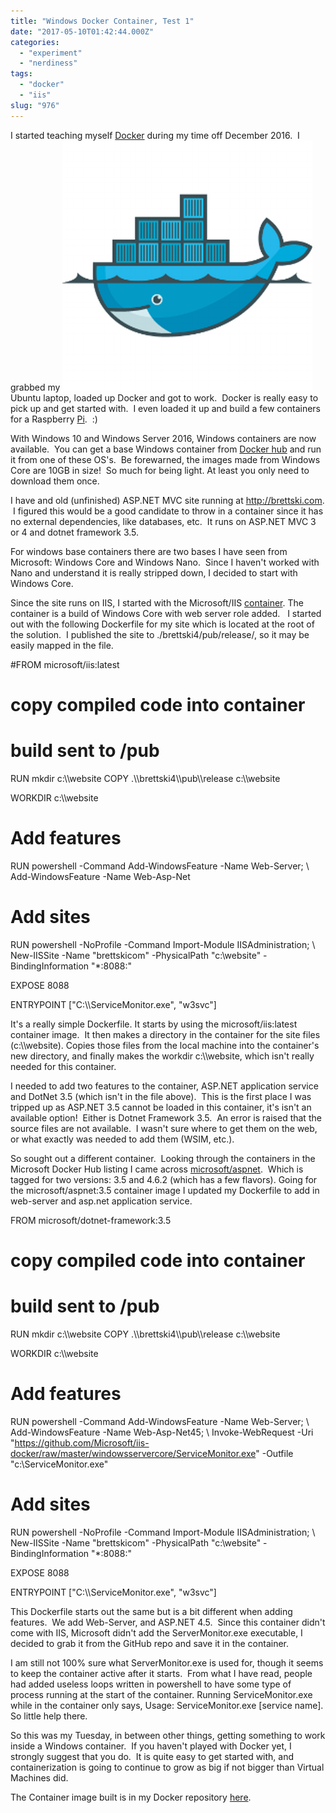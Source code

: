 ```yaml
---
title: "Windows Docker Container, Test 1"
date: "2017-05-10T01:42:44.000Z"
categories: 
  - "experiment"
  - "nerdiness"
tags: 
  - "docker"
  - "iis"
slug: "976"
---
```


I started teaching myself [Docker](https://www.docker.com) during my time off December 2016.  I grabbed my ![docker](images/docker.png)Ubuntu laptop, loaded up Docker and got to work.  Docker is really easy to pick up and get started with.  I even loaded it up and build a few containers for a Raspberry [Pi](https://hub.docker.com/r/brettski/rpi-influxdb/).  :)

With Windows 10 and Windows Server 2016, Windows containers are now available.  You can get a base Windows container from [Docker hub](https://hub.docker.com/) and run it from one of these OS's.  Be forewarned, the images made from Windows Core are 10GB in size!  So much for being light. At least you only need to download them once.

I have and old (unfinished) ASP.NET MVC site running at http://brettski.com.  I figured this would be a good candidate to throw in a container since it has no external dependencies, like databases, etc.  It runs on ASP.NET MVC 3 or 4 and dotnet framework 3.5.

For windows base containers there are two bases I have seen from Microsoft: Windows Core and Windows Nano.  Since I haven't worked with Nano and understand it is really stripped down, I decided to start with Windows Core.

Since the site runs on IIS, I started with the Microsoft/IIS [container](https://hub.docker.com/r/microsoft/iis/). The container is a build of Windows Core with web server role added.   I started out with the following Dockerfile for my site which is located at the root of the solution.  I published the site to ./brettski4/pub/release/, so it may be easily mapped in the file.

#FROM microsoft/iis:latest

# copy compiled code into container
# build sent to /pub
RUN mkdir c:\\\\website
COPY .\\\\brettski4\\\\pub\\\\release c:\\\\website

WORKDIR c:\\\\website

# Add features
RUN powershell -Command Add-WindowsFeature -Name Web-Server; \\
 Add-WindowsFeature -Name Web-Asp-Net

# Add sites
RUN powershell -NoProfile -Command Import-Module IISAdministration; \\
 New-IISSite -Name "brettskicom" -PhysicalPath "c:\\website" -BindingInformation "\*:8088:"

EXPOSE 8088

ENTRYPOINT \["C:\\\\ServiceMonitor.exe", "w3svc"\]

It's a really simple Dockerfile. It starts by using the microsoft/iis:latest container image.  It then makes a directory in the container for the site files (c:\\\\website). Copies those files from the local machine into the container's new directory, and finally makes the workdir c:\\\\website, which isn't really needed for this container.

I needed to add two features to the container, ASP.NET application service and DotNet 3.5 (which isn't in the file above).  This is the first place I was tripped up as ASP.NET 3.5 cannot be loaded in this container, it's isn't an available option!  Either is Dotnet Framework 3.5.  An error is raised that the source files are not available.  I wasn't sure where to get them on the web, or what exactly was needed to add them (WSIM, etc.).

So sought out a different container.  Looking through the containers in the Microsoft Docker Hub listing I came across [microsoft/aspnet](https://hub.docker.com/r/microsoft/aspnet/).  Which is tagged for two versions: 3.5 and 4.6.2 (which has a few flavors). Going for the microsoft/aspnet:3.5 container image I updated my Dockerfile to add in web-server and asp.net application service.

FROM microsoft/dotnet-framework:3.5

# copy compiled code into container
# build sent to /pub
RUN mkdir c:\\\\website
COPY .\\\\brettski4\\\\pub\\\\release c:\\\\website

WORKDIR c:\\\\website

# Add features
RUN powershell -Command Add-WindowsFeature -Name Web-Server; \\
 Add-WindowsFeature -Name Web-Asp-Net45; \\
 Invoke-WebRequest -Uri "https://github.com/Microsoft/iis-docker/raw/master/windowsservercore/ServiceMonitor.exe" -Outfile "c:\\ServiceMonitor.exe"

# Add sites
RUN powershell -NoProfile -Command Import-Module IISAdministration; \\
 New-IISSite -Name "brettskicom" -PhysicalPath "c:\\website" -BindingInformation "\*:8088:"

EXPOSE 8088 

ENTRYPOINT \["C:\\\\ServiceMonitor.exe", "w3svc"\]

This Dockerfile starts out the same but is a bit different when adding features.  We add Web-Server, and ASP.NET 4.5.  Since this container didn't come with IIS, Microsoft didn't add the ServerMonitor.exe executable, I decided to grab it from the GitHub repo and save it in the container.

I am still not 100% sure what ServerMonitor.exe is used for, though it seems to keep the container active after it starts.  From what I have read, people had added useless loops written in powershell to have some type of process running at the start of the container. Running ServiceMonitor.exe while in the container only says, Usage: ServiceMonitor.exe \[service name\]. So little help there.

So this was my Tuesday, in between other things, getting something to work inside a Windows container.  If you haven't played with Docker yet, I strongly suggest that you do.  It is quite easy to get started with, and containerization is going to continue to grow as big if not bigger than Virtual Machines did.

The Container image built is in my Docker repository [here](https://hub.docker.com/r/brettski/brettskicom/).
